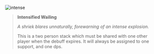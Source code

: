 ![intense]

> **Intensified Wailing**
>
> *A shriek blares unnaturally, forewarning of an intense explosion.*
>
> This is a two person stack which must be shared with one other player when the
> debuff expires. It will always be assigned to one support, and one dps.

[intense]: /amr/shishio/debuffs/intensifiedwailing.png#debuff
